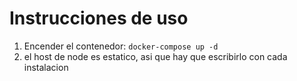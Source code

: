 # Instrucciones de uso
1. Encender el contenedor: ```docker-compose up -d```
2. el host de node es estatico, asi que hay que escribirlo con cada instalacion

